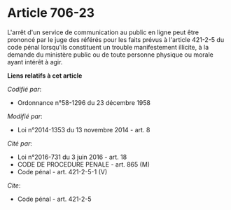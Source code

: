 # Article 706-23

L'arrêt d'un service de communication au public en ligne peut être prononcé par le juge des référés pour les faits prévus à
l'article 421-2-5 du code pénal lorsqu'ils constituent un trouble manifestement illicite, à la demande du ministère public ou
de toute personne physique ou morale ayant intérêt à agir.

**Liens relatifs à cet article**

_Codifié par_:

  - Ordonnance n°58-1296 du 23 décembre 1958

_Modifié par_:

  - Loi n°2014-1353 du 13 novembre 2014 - art. 8

_Cité par_:

  - Loi n°2016-731 du 3 juin 2016 - art. 18
  - CODE DE PROCEDURE PENALE - art. 865 (M)
  - Code pénal - art. 421-2-5-1 (V)

_Cite_:

  - Code pénal - art. 421-2-5
